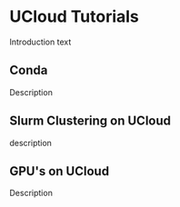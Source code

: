 # UCloud Tutorials

Introduction text


## Conda
Description

## Slurm Clustering on UCloud 

description

## GPU's on UCloud 

Description
